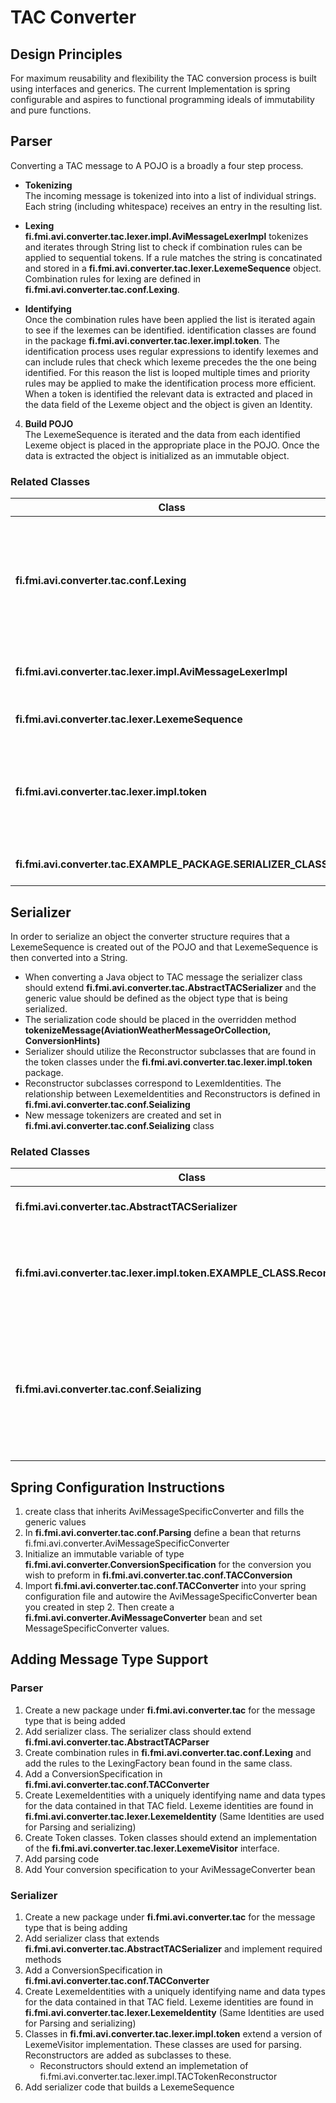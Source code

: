 # TAC Converter



## Design Principles
For maximum reusability and flexibility the TAC conversion process is built using interfaces and generics. The current Implementation is spring configurable and aspires to functional programming ideals of immutability and pure functions.

## Parser
Converting a TAC message to A POJO is a broadly a four step process.

- **Tokenizing**<br/>
The incoming message is tokenized into into a list of individual strings. Each string (including whitespace) receives an entry in the resulting list.

- **Lexing**<br/>
 **fi.fmi.avi.converter.tac.lexer.impl.AviMessageLexerImpl** tokenizes and iterates through String list to check if combination rules can be applied to sequential tokens. If a rule matches the string is concatinated and stored in a **fi.fmi.avi.converter.tac.lexer.LexemeSequence** object. Combination rules for lexing are defined in **fi.fmi.avi.converter.tac.conf.Lexing**.

- **Identifying**<br/>
Once the combination rules have been applied the list is iterated again to see if the lexemes can be identified. identification classes are found in the package **fi.fmi.avi.converter.tac.lexer.impl.token**. The identification process uses regular expressions to identify lexemes and can include rules that check which lexeme precedes the the one being identified. For this reason the list is looped multiple times and priority rules may be applied to make the identification process more efficient. When a token is identified the relevant data is extracted and placed in the data field of the Lexeme object and the object is given an Identity.

4. **Build POJO**<br/>
The LexemeSequence is iterated and the data from each identified Lexeme object is placed in the appropriate place in the POJO. Once the data is extracted the object is initialized as an immutable object.

### Related Classes
| Class        | Description           |
| ------------- |:-------------:|
| **fi.fmi.avi.converter.tac.conf.Lexing**|This class is where the lexing factories and combination rules are defined. <br/>Lexing factories are defined as beans that return a **fi.fmi.avi.converter.tac.lexer.LexingFactoryImpl** object that has combination rules added to it. <br/>Combination rules are methods that return a **List<Predicate<String>>** object into which you add one or more regular Predicate<String> objects that for String comparisons.
| **fi.fmi.avi.converter.tac.lexer.impl.AviMessageLexerImpl**| This class is responsible for tokenizing the incoming String message and the iterating through the list to apply combination rules and identities.|
| **fi.fmi.avi.converter.tac.lexer.LexemeSequence**| A TAC encoded version of the whole message. Implementations should return the exactly same TAC message.|
| **fi.fmi.avi.converter.tac.lexer.impl.token**| This is a package that contains classes that are specific to each token that is extracted from a TAC message. These classes should implement LexemeVisitor or extend an abstract class that does. These classes are mainly responsible for matching Strings and extracting data contained in lexemes. If a match is found this is also where identities are assigned to lexemes.|
| **fi.fmi.avi.converter.tac.EXAMPLE_PACKAGE.SERIALIZER_CLASS**|Parsing code is placed in this class. The parser class should extend **fi.fmi.avi.converter.tac.AbstractTACParser**|

## Serializer
In order to serialize an object the converter structure requires that a LexemeSequence is created out of the POJO and that LexemeSequence is then converted into a String.<br/>
- When converting a Java object to TAC message the serializer class should extend **fi.fmi.avi.converter.tac.AbstractTACSerializer** and the generic value should be defined as the object type that is being serialized.
- The serialization code should be placed in the overridden method **tokenizeMessage(AviationWeatherMessageOrCollection, ConversionHints)**
- Serializer should utilize the Reconstructor subclasses that are found
 in the token classes under the **fi.fmi.avi.converter.tac.lexer.impl.token** package.
- Reconstructor subclasses correspond to LexemIdentities. The relationship between LexemeIdentities and Reconstructors is defined in **fi.fmi.avi.converter.tac.conf.Seializing**
- New message tokenizers are created and set in **fi.fmi.avi.converter.tac.conf.Seializing** class


### Related Classes
| Class| Descripiton|
|---|:---:|
| **fi.fmi.avi.converter.tac.AbstractTACSerializer**|Serializer code should be placed here. The serializer class extends **fi.fmi.avi.converter.tac.AbstractTACSerializer**|
| **fi.fmi.avi.converter.tac.lexer.impl.token.EXAMPLE_CLASS.Reconstructor**|Reconstructor classes extend calsses that implement the **fi.fmi.avi.converter.tac.lexer.impl** interface. The reconstructors job is to construct a TAC string interpretation of the field that the main class identifies. The String and its identity is then added to a Lexeme and returned|
| **fi.fmi.avi.converter.tac.conf.Seializing**|Tokenizers and reconstructor relationships are defined in this class. When adding support for a new message type, the serializer class needs to be defined as a private variable and initialized in the tacTokenizer method. A condition for the new message type also needs to be added to the tokenizeMessage method.<br/> This class is also where the relationships between a LexemeIdentity and a Reconstructor subclass is defined.|


## Spring Configuration Instructions
1. create class that inherits AviMessageSpecificConverter<?, ?> and fills the generic values
2. In **fi.fmi.avi.converter.tac.conf.Parsing** define a bean that returns fi.fmi.avi.converter.AviMessageSpecificConverter
3. Initialize an immutable variable of type **fi.fmi.avi.converter.ConversionSpecification** for the conversion you wish to preform in **fi.fmi.avi.converter.tac.conf.TACConversion**
4. Import **fi.fmi.avi.converter.tac.conf.TACConverter** into your spring configuration file and autowire the AviMessageSpecificConverter bean you created in step 2.
Then create a **fi.fmi.avi.converter.AviMessageConverter** bean and set MessageSpecificConverter values.

## Adding Message Type Support
### Parser
  1. Create a new package under **fi.fmi.avi.converter.tac** for the message type that is being added
  2. Add serializer class. The serializer class should extend **fi.fmi.avi.converter.tac.AbstractTACParser**
  3. Create combination rules in  **fi.fmi.avi.converter.tac.conf.Lexing** and add the rules to the LexingFactory bean found in the same class.
  4. Add a ConversionSpecification in **fi.fmi.avi.converter.tac.conf.TACConverter**
  4. Create LexemeIdentities  with a uniquely identifying name and data types for the data contained in that TAC field. Lexeme identities are found in **fi.fmi.avi.converter.tac.lexer.LexemeIdentity** (Same Identities are used for Parsing and serializing)
  6. Create Token classes. Token classes should extend an implementation of the **fi.fmi.avi.converter.tac.lexer.LexemeVisitor** interface.
  7. Add parsing code
  8. Add Your conversion specification to your AviMessageConverter bean

### Serializer
 1. Create a new package under **fi.fmi.avi.converter.tac** for the message type that is being adding
 2. Add serializer class that extends **fi.fmi.avi.converter.tac.AbstractTACSerializer** and implement required methods
 3. Add a ConversionSpecification in **fi.fmi.avi.converter.tac.conf.TACConverter**
 4. Create LexemeIdentities  with a uniquely identifying name and data types for the data contained in that TAC field. Lexeme identities are found in **fi.fmi.avi.converter.tac.lexer.LexemeIdentity** (Same Identities are used for Parsing and serializing)
 5. Classes in **fi.fmi.avi.converter.tac.lexer.impl.token** extend a version of LexemeVisitor implementation. These classes are used for parsing. Reconstructors are added as subclasses to these.
      - Reconstructors should extend an implemetation of fi.fmi.avi.converter.tac.lexer.impl.TACTokenReconstructor
 6. Add serializer code that builds a LexemeSequence
